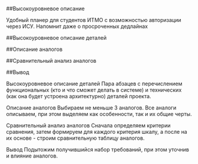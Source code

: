 ##Высокоуровневое описание

Удобный планер для студентов ИТМО с возможностью авторизации через ИСУ. Напомнит даже о просроченных дедлайнах

##Высокоуровневое описание деталей

##Описание аналогов

##Сравнительный анализ аналогов

##Вывод



Высокоуровневое описание деталей
Пара абзацев с перечислением функциональных (кто и что сможет делать в системе) и технических (как она будет устроена архитектурно) деталей проекта.

Описание аналогов
Выбираем не меньше 3 аналогов. Все аналоги описываем, при этом выделяем как особенности, так и их общие черты.

Сравнительный анализ аналогов
Сначала определяем критерии сравнения, затем формируем для каждого критерия шкалу, а после на их основе - строим сравнительную таблицу аналогов.

Вывод
Подытожим получившийся набор требований, при этом уточнив и влияние аналогов.
